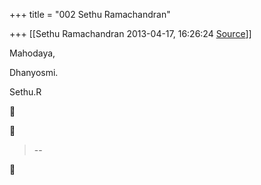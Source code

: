 +++
title = "002 Sethu Ramachandran"

+++
[[Sethu Ramachandran	2013-04-17, 16:26:24 [Source](https://groups.google.com/g/samskrita/c/87yevgKNveI)]]



Mahodaya,  

Dhanyosmi.  

Sethu.R  

  
  





> --  




